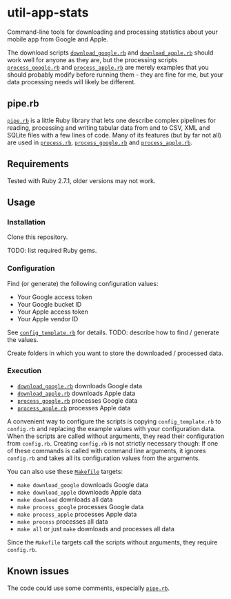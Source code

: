 # util-app-stats

Command-line tools for downloading and processing statistics about your
mobile app from Google and Apple.

The download scripts [`download_google.rb`](download_google.rb) and 
[`download_apple.rb`](download_apple.rb) should work well for anyone
as they are, but the processing scripts [`process_google.rb`](process_google.rb)
and [`process_apple.rb`](process_apple.rb) are merely examples that
you should probably modify before running them - they are fine for me,
but your data processing needs will likely be different.

## pipe.rb

[`pipe.rb`](pipe.rb) is a little Ruby library that lets one describe
complex pipelines for reading, processing and writing tabular data
from and to CSV, XML and SQLite files with a few lines of code.
Many of its features (but by far not all) are used in [`process.rb`](process.rb),
[`process_google.rb`](process_google.rb) and [`process_apple.rb`](process_apple.rb).

## Requirements

Tested with Ruby 2.7.1, older versions may not work.

## Usage

### Installation

Clone this repository.

TODO: list required Ruby gems.

### Configuration

Find (or generate) the following configuration values:

* Your Google access token
* Your Google bucket ID
* Your Apple access token
* Your Apple vendor ID

See [`config_template.rb`](config_template.rb) for details. TODO: describe
how to find / generate the values.

Create folders in which you want to store the downloaded / processed data.

### Execution

* [`download_google.rb`](download_google.rb) downloads Google data
* [`download_apple.rb`](download_apple.rb) downloads Apple data
* [`process_google.rb`](process_google.rb) processes Google data
* [`process_apple.rb`](process_apple.rb) processes Apple data

A convenient way to configure the scripts is copying `config_template.rb` to
`config.rb` and replacing the example values with your configuration data.
When the scripts are called without arguments, they read their configuration
from `config.rb`. Creating `config.rb` is not strictly necessary though: If one
of these commands is called with command line arguments, it ignores `config.rb`
and takes all its configuration values from the arguments.

You can also use these [`Makefile`](Makefile) targets:

* `make download_google` downloads Google data
* `make download_apple` downloads Apple data
* `make download` downloads all data
* `make process_google` processes Google data
* `make process_apple` processes Apple data
* `make process` processes all data
* `make all` or just `make` downloads and processes all data

Since the `Makefile` targets call the scripts without arguments, they require `config.rb`.

## Known issues

The code could use some comments, especially [`pipe.rb`](pipe.rb).
